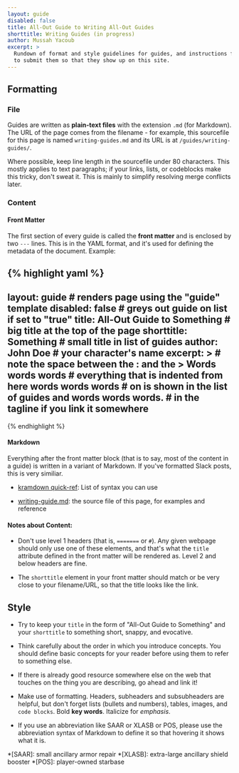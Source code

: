 ```yaml
---
layout: guide
disabled: false
title: All-Out Guide to Writing All-Out Guides
shorttitle: Writing Guides (in progress)
author: Mussah Yacoub
excerpt: >
  Rundown of format and style guidelines for guides, and instructions for how
  to submit them so that they show up on this site.
---
```


## Formatting

### File

Guides are written as **plain-text files** with the extension `.md` (for
Markdown). The URL of the page comes from the filename - for example, this
sourcefile for this page is named `writing-guides.md` and its URL is at
`/guides/writing-guides/`.

Where possible, keep line length in the sourcefile under 80 characters.  This
mostly applies to text paragraphs; if your links, lists, or codeblocks make
this tricky, don't sweat it.  This is mainly to simplify resolving merge
conflicts later.

### Content

#### Front Matter

The first section of every guide is called the **front matter** and is enclosed
by two `---` lines.  This is in the YAML format, and it's used for defining the
metadata of the document. Example:

{% highlight yaml %}
---
layout: guide                       # renders page using the "guide" template
disabled: false                     # greys out guide on list if set to "true"
title: All-Out Guide to Something   # big title at the top of the page
shorttitle: Something               # small title in list of guides
author: John Doe                    # your character's name
excerpt: >                          # note the space between the : and the >
  Words words words                 # everything that is indented from here
  words words words                 # on is shown in the list of guides and
  words words words.                # in the tagline if you link it somewhere
---
{% endhighlight %}

#### Markdown

Everything after the front matter block (that is to say, most of the content in
a guide) is written in a variant of Markdown.  If you've formatted Slack posts,
this is very similiar.

- [kramdown quick-ref](http://kramdown.gettalong.org/quickref.html): List of
syntax you can use

- [writing-guide.md](https://raw.githubusercontent.com/all-out/guides/master/_guides/bookmarks.md):
the source file of this page, for examples and reference

#### Notes about Content:

- Don't use level 1 headers (that is, `=======` or `#`).  Any given
webpage should only use one of these elements, and that's what the `title`
attribute defined in the front matter will be rendered as.  Level 2 and below
headers are fine.

- The `shorttitle` element in your front matter should match or be very close
to your filename/URL, so that the title looks like the link.

## Style

- Try to keep your `title` in the form of "All-Out Guide to Something" and your
`shorttitle` to something short, snappy, and evocative.

- Think carefully about the order in which you introduce concepts.  You should
define basic concepts for your reader before using them to refer to something
else.

- If there is already good resource somewhere else on the web that touches on
the thing you are describing, go ahead and link it!

- Make use of formatting.  Headers, subheaders and subsubheaders are helpful,
but don't forget lists (bullets and numbers), tables, images, and `code
blocks`. Bold **key words**.  Italicize for *emphasis*.

- If you use an abbreviation like SAAR or XLASB or POS, please use the abbreviation
syntax of Markdown to define it so that hovering it shows what it is.

*[SAAR]: small ancillary armor repair
*[XLASB]: extra-large ancillary shield booster
*[POS]: player-owned starbase
